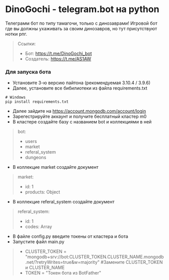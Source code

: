 # DinoGochi - telegram.bot на python
Телеграмм бот по типу тамагочи, только с динозаврами!
Игровой бот где вы должны ухаживать за своим динозавров, но тут присутствуют нотки рпг.

 > Ссылки:
 > - Бот: https://t.me/DinoGochi_bot
 > - Создатель: https://t.me/AS1AW

### Для запуска бота
- Установите 3-ю версию пайтона (рекомендуемая 3.10.4 / 3.9.6)
- Далее, установите все бибилиотеки из файла requirements.txt
>
    # Windows
    pip install requirements.txt

- Далее зайдите на https://account.mongodb.com/account/login
- Зарегестрируйте аккаунт и получите бесплатный кластер m0
- В кластере создайте базу с названием bot и коллекциями в ней
 > bot:
 > - users
 > - market
 > - referal_system
 > - dungeons

- В коллекцие market создайте документ
> market:
> - id: 1
> - products: Object

- В коллекцие referal_system создайте документ
> referal_system:
> - id: 1
> - codes: Array

- В файле config.py введите токены от кластера и бота
- Запустите файл main.py
> - CLUSTER_TOKEN = "mongodb+srv://bot:CLUSTER_TOKEN.CLUSTER_NAME.mongodb.net/<dbname>?retryWrites=true&w=majority" #Замените CLUSTER_TOKEN и CLUSTER_NAME
> - TOKEN = "Токен бота из BotFather"
